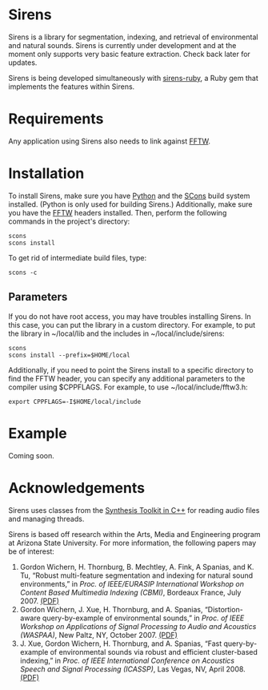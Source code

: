 # Sirens
Sirens is a library for segmentation, indexing, and retrieval of environmental and natural sounds. Sirens is currently under development and at the moment only supports very basic feature extraction. Check back later for updates.

Sirens is being developed simultaneously with [sirens-ruby](http://github.com/plant/sirens-ruby), a Ruby gem that implements the features within Sirens.

# Requirements
Any application using Sirens also needs to link against [FFTW](http://www.fftw.org).

# Installation
To install Sirens, make sure you have [Python](http://www.python.org) and the [SCons](http://www.scons.org) build system installed. (Python is only used for building Sirens.) Additionally, make sure you have the [FFTW](http://www.fftw.org) headers installed. Then, perform the following commands in the project's directory:

	scons
	scons install
	
To get rid of intermediate build files, type:
	
	scons -c

## Parameters
If you do not have root access, you may have troubles installing Sirens. In this case, you can put the library in a custom directory. For example, to put the library in ~/local/lib and the includes in ~/local/include/sirens:

	scons
	scons install --prefix=$HOME/local
	

Additionally, if you need to point the Sirens install to a specific directory to find the FFTW header, you can specify any additional parameters to the compiler using $CPPFLAGS. For example, to use ~/local/include/fftw3.h:
	
	export CPPFLAGS=-I$HOME/local/include

# Example
Coming soon.

# Acknowledgements
Sirens uses classes from the [Synthesis Toolkit in C++](http://ccrma.stanford.edu/software/stk) for reading audio files and managing threads.

Sirens is based off research within the Arts, Media and Engineering program at Arizona State University. For more information, the following papers may be of interest:

1. Gordon Wichern, H. Thornburg, B. Mechtley, A. Fink, A Spanias, and K. Tu, “Robust multi-feature segmentation and indexing for natural sound environments,” in _Proc. of IEEE/EURASIP International Workshop on Content Based Multimedia Indexing (CBMI)_, Bordeaux France, July 2007. [(PDF)](http://www.public.asu.edu/~gwichern/CBMI07.pdf)
2. Gordon Wichern, J. Xue, H. Thornburg, and A. Spanias, “Distortion-aware query-by-example of environmental sounds,” in _Proc. of IEEE Workshop on Applications of Signal Processing to Audio and Acoustics (WASPAA)_, New Paltz, NY, October 2007. [(PDF)](http://www.public.asu.edu/~gwichern/WASPAA07.pdf)
3. J. Xue, Gordon Wichern, H. Thornburg, and A. Spanias, “Fast query-by-example of environmental sounds via robust and efficient cluster-based indexing,” in _Proc. of IEEE International Conference on Acoustics Speech and Signal Processing (ICASSP)_, Las Vegas, NV, April 2008. [(PDF)](http://www.public.asu.edu/~gwichern/cluster_ICASSP08.pdf)

